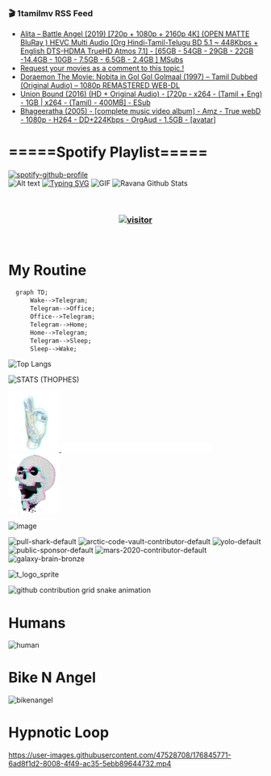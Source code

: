 ### 🎬 1tamilmv RSS Feed

<!-- BLOG-POST-LIST:START -->
- [Alita – Battle Angel &lpar;2019&rpar; [720p + 1080p + 2160p 4K] &lpar;OPEN MATTE BluRay &rpar; HEVC Multi Audio [Org Hindi-Tamil-Telugu BD 5.1 ~ 448Kbps + English DTS-HDMA TrueHD Atmos 7.1] - [65GB - 54GB - 29GB  - 22GB -14.4GB - 10GB - 7.5GB - 6.5GB - 2.4GB ] MSubs](https://www.1tamilmv.click/index.php?/forums/topic/165371-alita-%E2%80%93-battle-angel-2019-720p-1080p-2160p-4k-open-matte-bluray-hevc-multi-audio-org-hindi-tamil-telugu-bd-51-~-448kbps-english-dts-hdma-truehd-atmos-71-65gb-54gb-29gb-22gb-144gb-10gb-75gb-65gb-24gb-msubs/&do=findComment&comment=330409)
- [Request your movies as a comment to this topic.!](https://www.1tamilmv.click/index.php?/forums/topic/79-request-your-movies-as-a-comment-to-this-topic/&do=findComment&comment=330408)
- [Doraemon The Movie: Nobita in Gol Gol Golmaal &lpar;1997&rpar; – Tamil Dubbed &lpar;Original Audio&rpar; – 1080p REMASTERED WEB-DL](https://www.1tamilmv.click/index.php?/forums/topic/165370-doraemon-the-movie-nobita-in-gol-gol-golmaal-1997-%E2%80%93-tamil-dubbed-original-audio-%E2%80%93-1080p-remastered-web-dl/&do=findComment&comment=330407)
- [Union Bound &lpar;2016&rpar; &lpar;HD + Original Audio&rpar; - [720p - x264 - &lpar;Tamil + Eng&rpar; - 1GB | x264 - &lpar;Tamil&rpar; - 400MB] - ESub](https://www.1tamilmv.click/index.php?/forums/topic/165363-union-bound-2016-hd-original-audio-720p-x264-tamil-eng-1gb-x264-tamil-400mb-esub/&do=findComment&comment=330406)
- [Bhageeratha &lpar;2005&rpar; - [complete music video album] - Amz - True webD - 1080p - H264 - DD+224Kbps - OrgAud - 1.5GB - [avatar]](https://www.1tamilmv.click/index.php?/forums/topic/165369-bhageeratha-2005-complete-music-video-album-amz-true-webd-1080p-h264-dd224kbps-orgaud-15gb-avatar/&do=findComment&comment=330405)
<!-- BLOG-POST-LIST:END -->

# =====Spotify Playlist=====
[![spotify-github-profile](https://spotify-github-profile.vercel.app/api/view?uid=31rfzgmuvvewegdlxvlev4ynz4vu&cover_image=true&theme=default&bar_color=53b14f&bar_color_cover=true)](https://ravana69.github.io/rss)
</br>
![Alt text](https://spotify-recently-played-readme.vercel.app/api?user=31rfzgmuvvewegdlxvlev4ynz4vu)
[![Typing SVG](https://readme-typing-svg.herokuapp.com?color=%2336BCF7&center=true&vCenter=true&multiline=true&height=81&lines=I+AM+RAVANA;CONTACT+ME+ON+TELEGRAM%3A+%40R4V4N4)](https://git.io/typing-svg)
<img align="centre" height="400px" width="490px" alt="GIF" src="https://github.com/ravana69/ravana69/blob/master/rvm.gif" />
![Ravana Github Stats](https://github-readme-stats.vercel.app/api?username=ravana69&&show_icons=true&theme=radical)

<br />
<h3 align="center"> <a href="https://t.me/r4v4n4"><img src="https://profile-counter.glitch.me/ravana69/count.svg" alt="visitor" width="600"></a> </h3>
</br>

<H1>My Routine</H1>

```mermaid
  graph TD;
      Wake-->Telegram;
      Telegram-->Office;
      Office-->Telegram;
      Telegram-->Home;
      Home-->Telegram;
      Telegram-->Sleep;
      Sleep-->Wake;
```
![Top Langs](https://github-readme-stats.vercel.app/api/top-langs/?username=ravana69&&show_icons=true&theme=radical)

![STATS (THOPHES)](https://github-profile-trophy.vercel.app/?username=ravana69&theme=gruvbox&margin-w=10&margin-h=15&column=8)
<br />
<p align="left">
    <a href="#">
        <img width="20%" src="./assets/images/hand.gif" alt="" />
    </a>
    <a href="#">
        <img width="59%" src="./assets/images/spacer.png" alt="" >
    </a>
    <a href="#">
        <img width="20%" src="./assets/images/skull.gif" alt="" />
    </a>
</p>


![image](https://user-images.githubusercontent.com/47528708/175298537-0623dc00-7b1a-4ec1-b5b1-71768763a234.png)

<img width="148" alt="pull-shark-default" src="https://user-images.githubusercontent.com/47528708/176419715-70981865-4dc6-489a-8a1a-06842db67b15.gif"> <img width="148" alt="arctic-code-vault-contributor-default" src="https://user-images.githubusercontent.com/47528708/175267501-e1fbbb8f-c2b2-4882-b865-2ac4debef26c.png"> <img width="148" alt="yolo-default" src="https://user-images.githubusercontent.com/47528708/175267654-281a1880-1129-4b7b-bf2f-de5dd2bc5afa.png"> <img width="148" alt="public-sponsor-default" src="https://user-images.githubusercontent.com/47528708/175268448-2e78cc75-fb25-4d76-bd22-7df520446b45.png"> <img width="148" alt="mars-2020-contributor-default" src="https://user-images.githubusercontent.com/47528708/175268475-de6d987a-3be9-4353-86a5-23b422559355.png"> <img width="148" alt="galaxy-brain-bronze" src="https://user-images.githubusercontent.com/47528708/176419717-e2fdca8b-0fdc-47dd-9511-a7ff52178a33.gif">

![t_logo_sprite](https://user-images.githubusercontent.com/47528708/175293007-21ff1792-1fca-4be3-bcae-12fdc3aa414f.svg)

![github contribution grid snake animation](https://raw.githubusercontent.com/ravana69/ravana69/output/github-contribution-grid-snake-dark.svg#gh-dark-mode-only)

# Humans
<img width="170" alt="human" src="https://user-images.githubusercontent.com/47528708/176413829-c142d478-1c96-4c3c-a2a4-2dd35374c335.gif">

# Bike N Angel
<img width="170" alt="bikenangel" src="https://user-images.githubusercontent.com/47528708/176616968-3a44f91e-8016-477c-9bb5-c4689a1adbee.gif">

# Hypnotic Loop

https://user-images.githubusercontent.com/47528708/176845771-6ad8f1d2-8008-4f49-ac35-5ebb89644732.mp4


